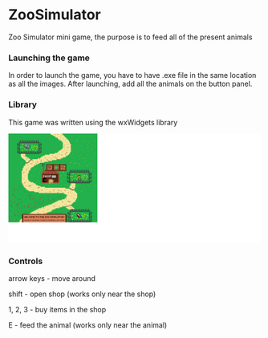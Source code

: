 # ZooSimulator
Zoo Simulator mini game, the purpose is to feed all of the present animals
### Launching the game
In order to launch the game, you have to have .exe file in the same location as all the images. After launching, add all the animals on the button panel.
### Library
This game was written using the wxWidgets library

![preview](https://github.com/mateuszsiwy/ZooSimulator/blob/main/preview.png)

### Controls
arrow keys - move around

shift - open shop (works only near the shop)

1, 2, 3 - buy items in the shop

E - feed the animal (works only near the animal)

